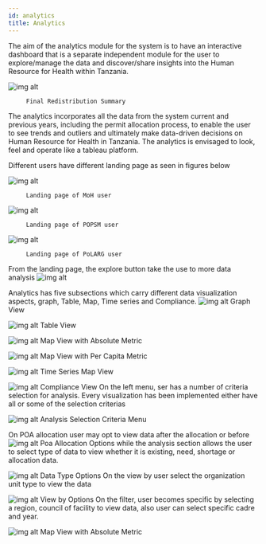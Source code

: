 ```yaml
---
id: analytics
title: Analytics
---
```


The aim of the analytics module for the system is to have an interactive dashboard that is a separate independent module for the user to explore/manage the data and discover/share insights into the Human Resource for Health within Tanzania.

![img alt](/img/analytics1.png)

         Final Redistribution Summary

The analytics incorporates all the data from the system current and previous years, including the permit allocation process, to enable the user to see trends and outliers and ultimately make data-driven decisions on Human Resource for Health in Tanzania. The analytics is envisaged to look, feel and operate like a tableau platform.

Different users have different landing page as seen in figures below

![img alt](/img/analytics_moh.png)

         Landing page of MoH user

![img alt](/img/analytics_popsm.png)

         Landing page of POPSM user

![img alt](/img/analytics_porlag.png)

         Landing page of PoLARG user

From the landing page, the explore button take the use to more data analysis
![img alt](/img/analytics2.png)

Analytics has five subsections which carry different data visualization aspects, graph, Table, Map, Time series and Compliance.
![img alt](/img/analytics3.png)
Graph View

![img alt](/img/analytics4.png)
Table View

![img alt](/img/analytics5.png)
Map View with Absolute Metric

![img alt](/img/analytics6.png)
Map View with Per Capita Metric

![img alt](/img/analytics7.png)
Time Series Map View

![img alt](/img/analytics8.png)
Compliance View
On the left menu, ser has a number of criteria selection for analysis. Every visualization has been implemented either have all or some of the selection criterias

![img alt](/img/analytics9.png)
Analysis Selection Criteria Menu

On POA allocation user may opt to view data after the allocation or before
![img alt](/img/analytics10.png)
Poa Allocation Options
while the analysis section allows the user to select type of data to view whether it is existing, need, shortage or allocation data.

![img alt](/img/analytics11.png)
Data Type Options
On the view by user select the organization unit type to view the data

![img alt](/img/analytics12.png)
View by Options
On the filter, user becomes specific by selecting a region, council of facility to view data, also user can select specific cadre and year.

![img alt](/img/analytics13.png)
Map View with Absolute Metric

